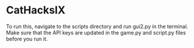 # CatHacksIX

To run this, navigate to the scripts directory and run gui2.py in the terminal. Make sure that the API keys are updated in the game.py and script.py files before you run it.
